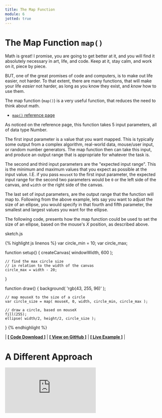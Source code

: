 ```yaml
---
title: The Map Function
module: 6
jotted: true
---
```


# The Map Function `map()`

Math is great! I promise, you are going to get better at it, and you will find it absolutely necessary in art, life, and code. Keep at it, stay calm, and work on it, piece by piece.

BUT, one of the great promises of code and computers, is to make out life easier, not harder. To that extent, there are many functions, that will make your life _easier_ not harder, as long as you know they exist, and _know_ how to use them.

The map function (`map()`) is a very useful function, that reduces the need to think about math.

- [`map()` reference page](https://p5js.org/reference/#/p5/map)

As noticed on the reference page, this function takes 5 input parameters, all of data type Number.

The first input parameter is a value that you want mapped. This is typically some output from a complex algorithm, real-world data, mouse/user input, or random number generators. The map function then can take this input, and produce an output range that is appropriate for whatever the task is.

The second and third input parameters are the "expected input range". This is the minimum and maximum values that you expect as possible at the input value. I.E. if you pass `mouseX` to the first input parameter, the expected input range for the second two parameters would be `0` or the left side of the canvas, and `width` or the right side of the canvas.

The last set of input parameters, are the output range that the function will map to. Following from the above example, lets say you want to adjust the size of an ellipse, you would specify in that fourth and fifth parameter, the smallest and largest values you want for the ellipse.

The following code, presents how the map function could be used to set the size of an ellipse, based on the mouse's _X_ position, as described above.

<div id="code-heading">sketch.js</div>


{% highlight js linenos %}
var circle_min = 10;
var circle_max;

function setup() {
    createCanvas( windowWidth, 600 );

    // find the max circle size
    // in relation to the width of the canvas
    circle_max = width - 20;
}

function draw() {
    background( 'rgb(43, 255, 96)' );

    // map mouseX to the size of a circle
    var circle_size = map( mouseX, 0, width, circle_min, circle_max );

    // draw a circle, based on mouseX
    fill(255);
    ellipse( width/2, height/2, circle_size );
}
{% endhighlight %}

<div class="displayed_jotted_example">
    <div id="jotted-demo-1" class=""></div>
</div>
<script>
    new Jotted(document.querySelector("#jotted-demo-1"), {
    files: [
        {
            type: "js",
            url:"https://raw.githubusercontent.com/Montana-Media-Arts/120_CreativeCoding/master/lecture_code/06/07_map_01/sketch.js"
        },
        {
            type: "html",
            url:"../../../p5_resources/index.html"
    }],
    // plugins: [ "codemirror", "console" ]
    plugins: [ "codemirror" ]
});
</script>

| [**[ Code Download ]**](https://github.com/Montana-Media-Arts/120_CreativeCoding/raw/master/lecture_code/06/07_map_01/07_map_01.zip) | [**[ View on GitHub ]**](https://github.com/Montana-Media-Arts/120_CreativeCoding/raw/master/lecture_code/06/07_map_01/) | [**[ Live Example ]**](https://montana-media-arts.github.io/120_CreativeCoding/lecture_code/06/07_map_01/) |


# A Different Approach

<div class="embed-responsive embed-responsive-16by9"><iframe class="embed-responsive-item" src="https://www.youtube.com/embed/nicMAoW6u1g" frameborder="0" allowfullscreen></iframe></div>
